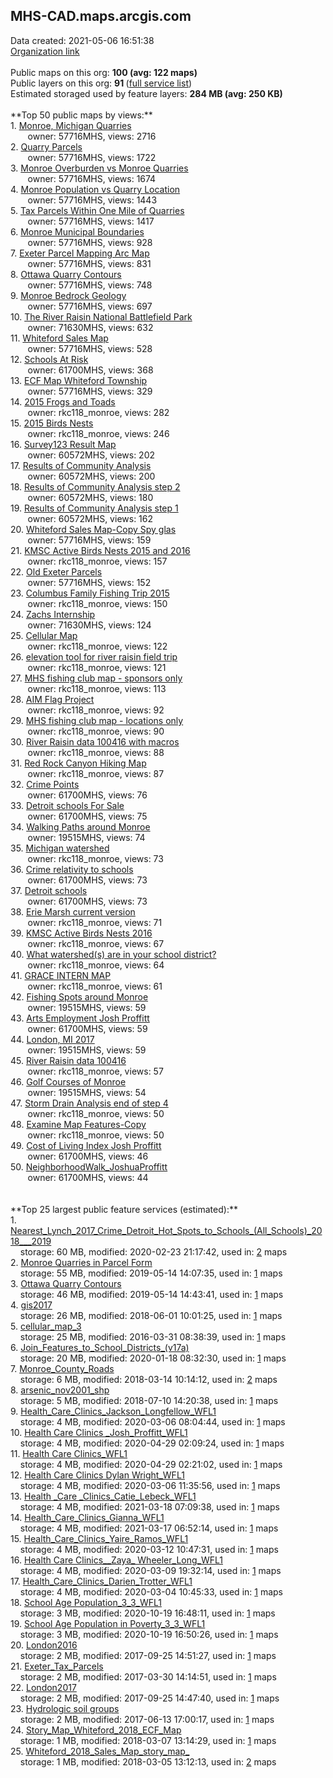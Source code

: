 <h2>MHS-CAD.maps.arcgis.com</h2> Data created: 2021-05-06 16:51:38 <br /><a target='new' href='https://MHS-CAD.maps.arcgis.com'>Organization link</a><br /><br />Public maps on this org: <b>100 (avg: 122 maps)</b><br />Public layers on this org: <b>91 </b>(<a target='new' href='https://services.arcgis.com/vpwzvLe2iJ2obstf/ArcGIS/rest/services'>full service list</a>)<br />Estimated storaged used by feature layers: <b>284 MB (avg: 250 KB)</b><br /><br />**Top 50 public maps by views:**<br />  1. <a target='new' href='https://www.arcgis.com/home/item.html?id=21f0d13bdf4241099f7ce3e646273564'>Monroe, Michigan Quarries</a> <br />  &nbsp;&nbsp;&nbsp;&nbsp; &nbsp;&nbsp;owner: 57716MHS, views: 2716<br />  2. <a target='new' href='https://www.arcgis.com/home/item.html?id=1684fdc1e27b4b94aea39e72a67baead'>Quarry Parcels</a> <br />  &nbsp;&nbsp;&nbsp;&nbsp; &nbsp;&nbsp;owner: 57716MHS, views: 1722<br />  3. <a target='new' href='https://www.arcgis.com/home/item.html?id=f559ba3fc1874eda8794d7a81688522e'>Monroe Overburden vs Monroe Quarries</a> <br />  &nbsp;&nbsp;&nbsp;&nbsp; &nbsp;&nbsp;owner: 57716MHS, views: 1674<br />  4. <a target='new' href='https://www.arcgis.com/home/item.html?id=7c305deb8cf44b179e470730cbf8634e'>Monroe Population vs Quarry Location</a> <br />  &nbsp;&nbsp;&nbsp;&nbsp; &nbsp;&nbsp;owner: 57716MHS, views: 1443<br />  5. <a target='new' href='https://www.arcgis.com/home/item.html?id=1db72eaea1cf45f3b34fbc6ab7cbcab4'>Tax Parcels Within One Mile of Quarries</a> <br />  &nbsp;&nbsp;&nbsp;&nbsp; &nbsp;&nbsp;owner: 57716MHS, views: 1417<br />  6. <a target='new' href='https://www.arcgis.com/home/item.html?id=38d1cf5ab1a54b83ae21ddf5c41a1018'>Monroe Municipal Boundaries</a> <br />  &nbsp;&nbsp;&nbsp;&nbsp; &nbsp;&nbsp;owner: 57716MHS, views: 928<br />  7. <a target='new' href='https://www.arcgis.com/home/item.html?id=79d80dd3dfa94f1a99669e9bf0739615'>Exeter Parcel Mapping Arc Map</a> <br />  &nbsp;&nbsp;&nbsp;&nbsp; &nbsp;&nbsp;owner: 57716MHS, views: 831<br />  8. <a target='new' href='https://www.arcgis.com/home/item.html?id=b86b439ece5b4b5dba4afd7ebc23e94b'>Ottawa Quarry Contours</a> <br />  &nbsp;&nbsp;&nbsp;&nbsp; &nbsp;&nbsp;owner: 57716MHS, views: 748<br />  9. <a target='new' href='https://www.arcgis.com/home/item.html?id=63e9ab0c82074636ae2231de1685b787'>Monroe Bedrock Geology</a> <br />  &nbsp;&nbsp;&nbsp;&nbsp; &nbsp;&nbsp;owner: 57716MHS, views: 697<br />  10. <a target='new' href='https://www.arcgis.com/home/item.html?id=cecd2fdd57d046e5a197416eb161eda4'>The River Raisin National Battlefield Park</a> <br />  &nbsp;&nbsp;&nbsp;&nbsp; &nbsp;&nbsp;owner: 71630MHS, views: 632<br />  11. <a target='new' href='https://www.arcgis.com/home/item.html?id=857afb47f1b64a72ad5480b312da21bb'>Whiteford Sales Map</a> <br />  &nbsp;&nbsp;&nbsp;&nbsp; &nbsp;&nbsp;owner: 57716MHS, views: 528<br />  12. <a target='new' href='https://www.arcgis.com/home/item.html?id=ee9bd2d545b540ce93a046f6ad1b066e'>Schools At Risk</a> <br />  &nbsp;&nbsp;&nbsp;&nbsp; &nbsp;&nbsp;owner: 61700MHS, views: 368<br />  13. <a target='new' href='https://www.arcgis.com/home/item.html?id=7b5385eee06d4b7db3758a4aab2dacf6'>ECF Map Whiteford Township</a> <br />  &nbsp;&nbsp;&nbsp;&nbsp; &nbsp;&nbsp;owner: 57716MHS, views: 329<br />  14. <a target='new' href='https://www.arcgis.com/home/item.html?id=e984efacd4064b9798e7906b356f3741'>2015 Frogs and Toads</a> <br />  &nbsp;&nbsp;&nbsp;&nbsp; &nbsp;&nbsp;owner: rkc118_monroe, views: 282<br />  15. <a target='new' href='https://www.arcgis.com/home/item.html?id=150ce95045c3413fa5ea5c2df50e0257'>2015 Birds Nests</a> <br />  &nbsp;&nbsp;&nbsp;&nbsp; &nbsp;&nbsp;owner: rkc118_monroe, views: 246<br />  16. <a target='new' href='https://www.arcgis.com/home/item.html?id=9c1b906b165b49758ecdf3464a94b721'>Survey123 Result Map</a> <br />  &nbsp;&nbsp;&nbsp;&nbsp; &nbsp;&nbsp;owner: 60572MHS, views: 202<br />  17. <a target='new' href='https://www.arcgis.com/home/item.html?id=63dacf5665244ec6892bfd1579770c90'>Results of Community Analysis</a> <br />  &nbsp;&nbsp;&nbsp;&nbsp; &nbsp;&nbsp;owner: 60572MHS, views: 200<br />  18. <a target='new' href='https://www.arcgis.com/home/item.html?id=249143adcfe649faab0852fe9f8a769d'>Results of Community Analysis step 2</a> <br />  &nbsp;&nbsp;&nbsp;&nbsp; &nbsp;&nbsp;owner: 60572MHS, views: 180<br />  19. <a target='new' href='https://www.arcgis.com/home/item.html?id=c5d50986b23a4dcabe9420ecf2dcf158'>Results of Community Analysis step 1</a> <br />  &nbsp;&nbsp;&nbsp;&nbsp; &nbsp;&nbsp;owner: 60572MHS, views: 162<br />  20. <a target='new' href='https://www.arcgis.com/home/item.html?id=046ba6186bbd4760ad057519758b0dc4'>Whiteford Sales Map-Copy Spy glas</a> <br />  &nbsp;&nbsp;&nbsp;&nbsp; &nbsp;&nbsp;owner: 57716MHS, views: 159<br />  21. <a target='new' href='https://www.arcgis.com/home/item.html?id=0f97cd1f08784f17aeeade544344527d'>KMSC Active Birds Nests 2015 and 2016</a> <br />  &nbsp;&nbsp;&nbsp;&nbsp; &nbsp;&nbsp;owner: rkc118_monroe, views: 157<br />  22. <a target='new' href='https://www.arcgis.com/home/item.html?id=5e1d0e2790fa4907aa4762fa60b27cab'>Old Exeter Parcels</a> <br />  &nbsp;&nbsp;&nbsp;&nbsp; &nbsp;&nbsp;owner: 57716MHS, views: 152<br />  23. <a target='new' href='https://www.arcgis.com/home/item.html?id=d819b6a398424e819c1a85d8b46e2fef'>Columbus Family Fishing Trip 2015</a> <br />  &nbsp;&nbsp;&nbsp;&nbsp; &nbsp;&nbsp;owner: rkc118_monroe, views: 150<br />  24. <a target='new' href='https://www.arcgis.com/home/item.html?id=a3ef5a38c4584a3393e66d6bf0755c2e'>Zachs Internship</a> <br />  &nbsp;&nbsp;&nbsp;&nbsp; &nbsp;&nbsp;owner: 71630MHS, views: 124<br />  25. <a target='new' href='https://www.arcgis.com/home/item.html?id=ff2f25269d4d4cf69a12c2aefcab5611'>Cellular Map</a> <br />  &nbsp;&nbsp;&nbsp;&nbsp; &nbsp;&nbsp;owner: rkc118_monroe, views: 122<br />  26. <a target='new' href='https://www.arcgis.com/home/item.html?id=d2327c991ab84e55a7a640ef6986e5a6'>elevation tool for river raisin field trip</a> <br />  &nbsp;&nbsp;&nbsp;&nbsp; &nbsp;&nbsp;owner: rkc118_monroe, views: 121<br />  27. <a target='new' href='https://www.arcgis.com/home/item.html?id=25a970417b6d4e889ef1ea5815dacd30'>MHS fishing club map - sponsors only</a> <br />  &nbsp;&nbsp;&nbsp;&nbsp; &nbsp;&nbsp;owner: rkc118_monroe, views: 113<br />  28. <a target='new' href='https://www.arcgis.com/home/item.html?id=8ead8ace39af43aabd659d1a07db2701'>AIM Flag Project</a> <br />  &nbsp;&nbsp;&nbsp;&nbsp; &nbsp;&nbsp;owner: rkc118_monroe, views: 92<br />  29. <a target='new' href='https://www.arcgis.com/home/item.html?id=6bf19e57f83e43b785191759afe12abe'>MHS fishing club map - locations only</a> <br />  &nbsp;&nbsp;&nbsp;&nbsp; &nbsp;&nbsp;owner: rkc118_monroe, views: 90<br />  30. <a target='new' href='https://www.arcgis.com/home/item.html?id=bd6cf23e81a443a0a24b07712e97245c'>River Raisin data 100416 with macros</a> <br />  &nbsp;&nbsp;&nbsp;&nbsp; &nbsp;&nbsp;owner: rkc118_monroe, views: 88<br />  31. <a target='new' href='https://www.arcgis.com/home/item.html?id=e8ac726ad9384c7ba7da0b9e84e4f97c'>Red Rock Canyon Hiking Map</a> <br />  &nbsp;&nbsp;&nbsp;&nbsp; &nbsp;&nbsp;owner: rkc118_monroe, views: 87<br />  32. <a target='new' href='https://www.arcgis.com/home/item.html?id=e3a8decda7e64e8ba00402b98b572cb4'>Crime Points</a> <br />  &nbsp;&nbsp;&nbsp;&nbsp; &nbsp;&nbsp;owner: 61700MHS, views: 76<br />  33. <a target='new' href='https://www.arcgis.com/home/item.html?id=1c65b4ce8d504024ab5d6a3cc733b835'>Detroit schools For Sale</a> <br />  &nbsp;&nbsp;&nbsp;&nbsp; &nbsp;&nbsp;owner: 61700MHS, views: 75<br />  34. <a target='new' href='https://www.arcgis.com/home/item.html?id=a489b64ba2e4430c8b9e9a17f2facce5'>Walking Paths around Monroe</a> <br />  &nbsp;&nbsp;&nbsp;&nbsp; &nbsp;&nbsp;owner: 19515MHS, views: 74<br />  35. <a target='new' href='https://www.arcgis.com/home/item.html?id=e78cf7ef650b4676930add67df2b4791'>Michigan watershed</a> <br />  &nbsp;&nbsp;&nbsp;&nbsp; &nbsp;&nbsp;owner: rkc118_monroe, views: 73<br />  36. <a target='new' href='https://www.arcgis.com/home/item.html?id=4d99ff847645437ba3b7870edc92b61f'>Crime relativity to schools</a> <br />  &nbsp;&nbsp;&nbsp;&nbsp; &nbsp;&nbsp;owner: 61700MHS, views: 73<br />  37. <a target='new' href='https://www.arcgis.com/home/item.html?id=3706769000d74c12ad64d85a2cd82962'>Detroit schools</a> <br />  &nbsp;&nbsp;&nbsp;&nbsp; &nbsp;&nbsp;owner: 61700MHS, views: 73<br />  38. <a target='new' href='https://www.arcgis.com/home/item.html?id=92284e29f34c4d778d48fadb04b57aa8'>Erie Marsh current version</a> <br />  &nbsp;&nbsp;&nbsp;&nbsp; &nbsp;&nbsp;owner: rkc118_monroe, views: 71<br />  39. <a target='new' href='https://www.arcgis.com/home/item.html?id=0a19b24e6ee34bfba0100435eef1ba8d'>KMSC Active Birds Nests 2016</a> <br />  &nbsp;&nbsp;&nbsp;&nbsp; &nbsp;&nbsp;owner: rkc118_monroe, views: 67<br />  40. <a target='new' href='https://www.arcgis.com/home/item.html?id=6f8317fb93b74db9975a99d6bb0b2923'>What watershed(s) are in your school district?</a> <br />  &nbsp;&nbsp;&nbsp;&nbsp; &nbsp;&nbsp;owner: rkc118_monroe, views: 64<br />  41. <a target='new' href='https://www.arcgis.com/home/item.html?id=2f31178e491a4aefbe58c27cde2e5abc'>GRACE INTERN MAP</a> <br />  &nbsp;&nbsp;&nbsp;&nbsp; &nbsp;&nbsp;owner: rkc118_monroe, views: 61<br />  42. <a target='new' href='https://www.arcgis.com/home/item.html?id=e37af65ed5444ce6bf475aa906514eb6'>Fishing Spots around Monroe</a> <br />  &nbsp;&nbsp;&nbsp;&nbsp; &nbsp;&nbsp;owner: 19515MHS, views: 59<br />  43. <a target='new' href='https://www.arcgis.com/home/item.html?id=6d775eff0b024fda9305c83a10f44bd2'>Arts Employment Josh Proffitt</a> <br />  &nbsp;&nbsp;&nbsp;&nbsp; &nbsp;&nbsp;owner: 61700MHS, views: 59<br />  44. <a target='new' href='https://www.arcgis.com/home/item.html?id=288ade6fbcb84471a01e1e8f5dd4230a'>London, MI 2017</a> <br />  &nbsp;&nbsp;&nbsp;&nbsp; &nbsp;&nbsp;owner: 19515MHS, views: 59<br />  45. <a target='new' href='https://www.arcgis.com/home/item.html?id=e9c04ee3f1104a72a43bf94923a53e89'>River Raisin data 100416</a> <br />  &nbsp;&nbsp;&nbsp;&nbsp; &nbsp;&nbsp;owner: rkc118_monroe, views: 57<br />  46. <a target='new' href='https://www.arcgis.com/home/item.html?id=37d21558a75b46659afafc9d8ef23e5b'>Golf Courses of Monroe</a> <br />  &nbsp;&nbsp;&nbsp;&nbsp; &nbsp;&nbsp;owner: 19515MHS, views: 54<br />  47. <a target='new' href='https://www.arcgis.com/home/item.html?id=057b2dddfd144a9e995a055c357fb158'>Storm Drain Analysis end of step 4</a> <br />  &nbsp;&nbsp;&nbsp;&nbsp; &nbsp;&nbsp;owner: rkc118_monroe, views: 50<br />  48. <a target='new' href='https://www.arcgis.com/home/item.html?id=e65d4f5ea58f499f9533f99da896f968'>Examine Map Features-Copy</a> <br />  &nbsp;&nbsp;&nbsp;&nbsp; &nbsp;&nbsp;owner: rkc118_monroe, views: 50<br />  49. <a target='new' href='https://www.arcgis.com/home/item.html?id=e58768c54f6c44b3bdc6499fee422045'>Cost of Living Index Josh Proffitt</a> <br />  &nbsp;&nbsp;&nbsp;&nbsp; &nbsp;&nbsp;owner: 61700MHS, views: 46<br />  50. <a target='new' href='https://www.arcgis.com/home/item.html?id=a656f1aa831c491c9751446159ef671b'>NeighborhoodWalk_JoshuaProffitt</a> <br />  &nbsp;&nbsp;&nbsp;&nbsp; &nbsp;&nbsp;owner: 61700MHS, views: 44<br /><br /><br />**Top 25 largest public feature services (estimated):**<br /> 1. <a target='new' href='https://www.arcgis.com/home/item.html?id=821b2b48e0c54a5cb0f44b37d3850009'>Nearest_Lynch_2017_Crime_Detroit_Hot_Spots_to_Schools_(All_Schools)_2018___2019</a><br /> &nbsp;&nbsp;&nbsp;&nbsp;storage: 60 MB, modified: 2020-02-23 21:17:42,  used in: <a target='new' href='https://ed-ind-tb.s3-us-west-1.amazonaws.com/ADI/821b2b48e0c54a5cb0f44b37d3850009.html'> 2</a> maps<br /> 2. <a target='new' href='https://www.arcgis.com/home/item.html?id=d9a2b655d9334a25b3a82feaf59049aa'>Monroe Quarries in Parcel Form</a><br /> &nbsp;&nbsp;&nbsp;&nbsp;storage: 55 MB, modified: 2019-05-14 14:07:35,  used in: <a target='new' href='https://ed-ind-tb.s3-us-west-1.amazonaws.com/ADI/d9a2b655d9334a25b3a82feaf59049aa.html'> 1</a> maps<br /> 3. <a target='new' href='https://www.arcgis.com/home/item.html?id=48427d26cf1c412bbaba1cfb77c818b8'>Ottawa Quarry Contours</a><br /> &nbsp;&nbsp;&nbsp;&nbsp;storage: 46 MB, modified: 2019-05-14 14:43:41,  used in: <a target='new' href='https://ed-ind-tb.s3-us-west-1.amazonaws.com/ADI/48427d26cf1c412bbaba1cfb77c818b8.html'> 1</a> maps<br /> 4. <a target='new' href='https://www.arcgis.com/home/item.html?id=3adf4cf7748c4fc2b9db49d2649ff5a8'>gis2017</a><br /> &nbsp;&nbsp;&nbsp;&nbsp;storage: 26 MB, modified: 2018-06-01 10:01:25,  used in: <a target='new' href='https://ed-ind-tb.s3-us-west-1.amazonaws.com/ADI/3adf4cf7748c4fc2b9db49d2649ff5a8.html'> 1</a> maps<br /> 5. <a target='new' href='https://www.arcgis.com/home/item.html?id=affb824a19324dc692d584a726598745'>cellular_map_3</a><br /> &nbsp;&nbsp;&nbsp;&nbsp;storage: 25 MB, modified: 2016-03-31 08:38:39,  used in: <a target='new' href='https://ed-ind-tb.s3-us-west-1.amazonaws.com/ADI/affb824a19324dc692d584a726598745.html'> 1</a> maps<br /> 6. <a target='new' href='https://www.arcgis.com/home/item.html?id=3123cc54f22c439d96e64da0b642d74d'>Join_Features_to_School_Districts_(v17a)</a><br /> &nbsp;&nbsp;&nbsp;&nbsp;storage: 20 MB, modified: 2020-01-18 08:32:30,  used in: <a target='new' href='https://ed-ind-tb.s3-us-west-1.amazonaws.com/ADI/3123cc54f22c439d96e64da0b642d74d.html'> 1</a> maps<br /> 7. <a target='new' href='https://www.arcgis.com/home/item.html?id=4e89ceb8c3b84c7ca05704335fc58c17'>Monroe_County_Roads</a><br /> &nbsp;&nbsp;&nbsp;&nbsp;storage: 6 MB, modified: 2018-03-14 10:14:12,  used in: <a target='new' href='https://ed-ind-tb.s3-us-west-1.amazonaws.com/ADI/4e89ceb8c3b84c7ca05704335fc58c17.html'> 2</a> maps<br /> 8. <a target='new' href='https://www.arcgis.com/home/item.html?id=eb7c7b3ee14e4a8ca9d4a38f0fff29de'>arsenic_nov2001_shp</a><br /> &nbsp;&nbsp;&nbsp;&nbsp;storage: 5 MB, modified: 2018-07-10 14:20:38,  used in: <a target='new' href='https://ed-ind-tb.s3-us-west-1.amazonaws.com/ADI/eb7c7b3ee14e4a8ca9d4a38f0fff29de.html'> 1</a> maps<br /> 9. <a target='new' href='https://www.arcgis.com/home/item.html?id=1c4c696dd3d2409f9fcc21b66767940e'>Health_Care_Clinics_Jackson_Longfellow_WFL1</a><br /> &nbsp;&nbsp;&nbsp;&nbsp;storage: 4 MB, modified: 2020-03-06 08:04:44,  used in: <a target='new' href='https://ed-ind-tb.s3-us-west-1.amazonaws.com/ADI/1c4c696dd3d2409f9fcc21b66767940e.html'> 1</a> maps<br /> 10. <a target='new' href='https://www.arcgis.com/home/item.html?id=380fba39e1904f32bd261e7d58110de9'>Health Care Clinics _Josh_Proffitt_WFL1</a><br /> &nbsp;&nbsp;&nbsp;&nbsp;storage: 4 MB, modified: 2020-04-29 02:09:24,  used in: <a target='new' href='https://ed-ind-tb.s3-us-west-1.amazonaws.com/ADI/380fba39e1904f32bd261e7d58110de9.html'> 1</a> maps<br /> 11. <a target='new' href='https://www.arcgis.com/home/item.html?id=28cc97a04bbd46ed83c11838d83a7f4a'>Health Care Clinics_WFL1</a><br /> &nbsp;&nbsp;&nbsp;&nbsp;storage: 4 MB, modified: 2020-04-29 02:21:02,  used in: <a target='new' href='https://ed-ind-tb.s3-us-west-1.amazonaws.com/ADI/28cc97a04bbd46ed83c11838d83a7f4a.html'> 1</a> maps<br /> 12. <a target='new' href='https://www.arcgis.com/home/item.html?id=35b12959ea544423903606fe391a0f73'>Health Care Clinics Dylan Wright_WFL1</a><br /> &nbsp;&nbsp;&nbsp;&nbsp;storage: 4 MB, modified: 2020-03-06 11:35:56,  used in: <a target='new' href='https://ed-ind-tb.s3-us-west-1.amazonaws.com/ADI/35b12959ea544423903606fe391a0f73.html'> 1</a> maps<br /> 13. <a target='new' href='https://www.arcgis.com/home/item.html?id=bdc498690c494898be384968c13529d1'>Health _Care _Clinics_Catie_Lebeck_WFL1</a><br /> &nbsp;&nbsp;&nbsp;&nbsp;storage: 4 MB, modified: 2021-03-18 07:09:38,  used in: <a target='new' href='https://ed-ind-tb.s3-us-west-1.amazonaws.com/ADI/bdc498690c494898be384968c13529d1.html'> 1</a> maps<br /> 14. <a target='new' href='https://www.arcgis.com/home/item.html?id=057852d7b7594daaa17d2a57b26f3352'>Health_Care_Clinics_Gianna_WFL1</a><br /> &nbsp;&nbsp;&nbsp;&nbsp;storage: 4 MB, modified: 2021-03-17 06:52:14,  used in: <a target='new' href='https://ed-ind-tb.s3-us-west-1.amazonaws.com/ADI/057852d7b7594daaa17d2a57b26f3352.html'> 1</a> maps<br /> 15. <a target='new' href='https://www.arcgis.com/home/item.html?id=52695b692c924711bc60993204ab992e'>Health_Care_Clinics_Yaire_Ramos_WFL1</a><br /> &nbsp;&nbsp;&nbsp;&nbsp;storage: 4 MB, modified: 2020-03-12 10:47:31,  used in: <a target='new' href='https://ed-ind-tb.s3-us-west-1.amazonaws.com/ADI/52695b692c924711bc60993204ab992e.html'> 1</a> maps<br /> 16. <a target='new' href='https://www.arcgis.com/home/item.html?id=6fb3f1998f2844dca8c101084aa0d67f'>Health Care Clinics__Zaya_ Wheeler_Long_WFL1</a><br /> &nbsp;&nbsp;&nbsp;&nbsp;storage: 4 MB, modified: 2020-03-09 19:32:14,  used in: <a target='new' href='https://ed-ind-tb.s3-us-west-1.amazonaws.com/ADI/6fb3f1998f2844dca8c101084aa0d67f.html'> 1</a> maps<br /> 17. <a target='new' href='https://www.arcgis.com/home/item.html?id=b0c2768bf043402eb44ff288fcc5bf18'>Health_Care_Clinics_Darien_Trotter_WFL1</a><br /> &nbsp;&nbsp;&nbsp;&nbsp;storage: 4 MB, modified: 2020-03-04 10:45:33,  used in: <a target='new' href='https://ed-ind-tb.s3-us-west-1.amazonaws.com/ADI/b0c2768bf043402eb44ff288fcc5bf18.html'> 1</a> maps<br /> 18. <a target='new' href='https://www.arcgis.com/home/item.html?id=f083691687664a5bbeb83870ec851c70'>School Age Population_3_3_WFL1</a><br /> &nbsp;&nbsp;&nbsp;&nbsp;storage: 3 MB, modified: 2020-10-19 16:48:11,  used in: <a target='new' href='https://ed-ind-tb.s3-us-west-1.amazonaws.com/ADI/f083691687664a5bbeb83870ec851c70.html'> 1</a> maps<br /> 19. <a target='new' href='https://www.arcgis.com/home/item.html?id=65f5f7dc61a74c7286c0810a9a44883e'>School Age Population in Poverty_3_3_WFL1</a><br /> &nbsp;&nbsp;&nbsp;&nbsp;storage: 3 MB, modified: 2020-10-19 16:50:26,  used in: <a target='new' href='https://ed-ind-tb.s3-us-west-1.amazonaws.com/ADI/65f5f7dc61a74c7286c0810a9a44883e.html'> 1</a> maps<br /> 20. <a target='new' href='https://www.arcgis.com/home/item.html?id=00462db1c5874d25a57eb2c5e648aafb'>London2016</a><br /> &nbsp;&nbsp;&nbsp;&nbsp;storage: 2 MB, modified: 2017-09-25 14:51:27,  used in: <a target='new' href='https://ed-ind-tb.s3-us-west-1.amazonaws.com/ADI/00462db1c5874d25a57eb2c5e648aafb.html'> 1</a> maps<br /> 21. <a target='new' href='https://www.arcgis.com/home/item.html?id=f2c1fe11e27b4ad1b42909e481b3ea93'>Exeter_Tax_Parcels</a><br /> &nbsp;&nbsp;&nbsp;&nbsp;storage: 2 MB, modified: 2017-03-30 14:14:51,  used in: <a target='new' href='https://ed-ind-tb.s3-us-west-1.amazonaws.com/ADI/f2c1fe11e27b4ad1b42909e481b3ea93.html'> 1</a> maps<br /> 22. <a target='new' href='https://www.arcgis.com/home/item.html?id=b7bbfe1573c849108e34b25c1b366b55'>London2017</a><br /> &nbsp;&nbsp;&nbsp;&nbsp;storage: 2 MB, modified: 2017-09-25 14:47:40,  used in: <a target='new' href='https://ed-ind-tb.s3-us-west-1.amazonaws.com/ADI/b7bbfe1573c849108e34b25c1b366b55.html'> 1</a> maps<br /> 23. <a target='new' href='https://www.arcgis.com/home/item.html?id=e13c65cf84524dca8d75a30ef102961d'>Hydrologic soil groups</a><br /> &nbsp;&nbsp;&nbsp;&nbsp;storage: 2 MB, modified: 2017-06-13 17:00:17,  used in: <a target='new' href='https://ed-ind-tb.s3-us-west-1.amazonaws.com/ADI/e13c65cf84524dca8d75a30ef102961d.html'> 1</a> maps<br /> 24. <a target='new' href='https://www.arcgis.com/home/item.html?id=44a6b327f5834f1e8d0d711c8356c1c9'>Story_Map_Whiteford_2018_ECF_Map</a><br /> &nbsp;&nbsp;&nbsp;&nbsp;storage: 1 MB, modified: 2018-03-07 13:14:29,  used in: <a target='new' href='https://ed-ind-tb.s3-us-west-1.amazonaws.com/ADI/44a6b327f5834f1e8d0d711c8356c1c9.html'> 1</a> maps<br /> 25. <a target='new' href='https://www.arcgis.com/home/item.html?id=79d88d8caba94b38b2b0a0807ae154f6'>Whiteford_2018_Sales_Map_story_map_</a><br /> &nbsp;&nbsp;&nbsp;&nbsp;storage: 1 MB, modified: 2018-03-05 13:12:13,  used in: <a target='new' href='https://ed-ind-tb.s3-us-west-1.amazonaws.com/ADI/79d88d8caba94b38b2b0a0807ae154f6.html'> 2</a> maps<br />